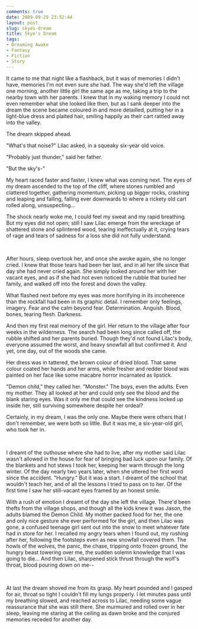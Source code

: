 ```yaml
---
comments: true
date: 2009-09-29 23:52:44
layout: post
slug: skyes-dream
title: Skye's Dream
tags:
- Dreaming Awake
- Fantasy
- Fiction
- Story
---
```


<div class="story" markdown="1">
<p>It came to me that night like a flashback, but it was of memories I didn't have, memories I'm not even sure <i>she</i> had.  The way she'd left the village one morning, another little girl the same age as me, taking a trip to the nearby town with her parents.  I knew that in my waking memory I could not even remember what she looked like then, but as I sank deeper into the dream the scene became coloured in and more detailled, putting her in a light-blue dress and plaited hair, smiling happily as their cart rattled away into the valley.</p>
<p>The dream skipped ahead.</p>
<p>"What's that noise?" Lilac asked, in a squeaky six-year old voice.</p>
<p>"Probably just thunder," said her father.</p>
<p>"But the sky's-"</p>
<p>My heart raced faster and faster, I knew what was coming next.  The eyes of my dream ascended to the top of the cliff, where stones rumbled and clattered together, gathering momentum, picking up bigger rocks, crashing and leaping and falling, falling ever downwards to where a rickety old cart rolled along, unsuspecting...</p>
<p>The shock nearly woke me, I could feel my sweat and my rapid breathing.  But my eyes did not open; still I saw Lilac emerge from the wreckage of shattered stone and splintered wood, tearing ineffectually at it, crying tears of rage and tears of sadness for a loss she did not fully understand.</p>
<br />
<p>After hours, sleep overtook her, and once she awoke again, she no longer cried.  I knew that those tears had been her last, and in all her life since that day she had never cried again.  She simply looked around her with her vacant eyes, and as if she had not even noticed the rubble that buried her family, and walked off into the forest and down the valley.</p>
<p>What flashed next before my eyes was more horrifying in its incoherence than the rockfall had been in its graphic detail.  I remember only feelings, imagery.  Fear and the calm beyond fear.  Determination.  Anguish.  Blood, bones, tearing flesh.  Darkness.</p>
<p>And then my first real memory of the girl.  Her return to the village after four weeks in the wilderness.  The search had been long since called off, the rubble shifted and her parents buried.  Though they'd not found Lilac's body, everyone assumed the worst, and heavy snowfall all but confirmed it.  And yet, one day, out of the woods she came.</p>
<p>Her dress was in tattered, the brown colour of dried blood.  That same colour coated her hands and her arms, while fresher and redder blood was painted on her face like some macabre horror incarnated as lipstick.</p>
<p>"Demon child," they called her.  "Monster."  The boys, even the adults.  Even my mother.  They all looked at her and could only see the blood and the blank staring eyes.  Was it only me that could see the kindness locked up inside her, still surviving somewhere despite her ordeal?</p>
<p>Certainly, in my dream, I was the only one.  Maybe there were others that I don't remember, we were both so little.  But it was me, a six-year-old girl, who took her in.</p>
<br />
<p>I dreamt of the outhouse where she had to live, after my mother said Lilac wasn't allowed in the house for fear of bringing bad luck upon our family.  Of the blankets and hot stews I took her, keeping her warm through the long winter.  Of the day nearly two years later, when she uttered her first word since the accident.  "Hungry."  But it was a start.  I dreamt of the school that wouldn't teach her, and of all the lessons I tried to pass on to her.  Of the first time I saw her still-vacant eyes framed by an honest smile.</p>
<p>With a rush of emotion I dreamt of the day she left the village.  There'd been thefts from the village shops, and though all the kids knew it was Jason, the adults blamed the Demon Child.  My mother packed food for her, the one and only nice gesture she ever performed for the girl, and then Lilac was gone, a confused teenage girl sent out into the snow to meet whatever fate had in store for her.  I recalled my angry tears when I found out, my rushing after her, following the footsteps even as new snowfall covered them.  The howls of the wolves, the panic, the chase, tripping onto frozen ground, the hungry beast towering over me, the sudden solemn knowledge that I was going to die...  And then Lilac, sharpened stick thrust through the wolf's throat, blood pouring down on me--</p>
<br />
<p>At last the dream shoved me from its grasp.  My heart pounded and I gasped for air, throat so tight I couldn't fill my lungs properly.  I let minutes pass until my breathing slowed, and reached across to Lilac, needing some vague reassurance that she was still there.  She murmured and rolled over in her sleep, leaving me staring at the ceiling as dawn broke and the conjured memories receded for another day.</p>
</div>
